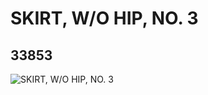 # SKIRT, W/O HIP, NO. 3
## 33853
![SKIRT, W/O HIP, NO. 3](https://lc-www-live-s.legocdn.com/media/bricks/5/2/6191870.jpg)